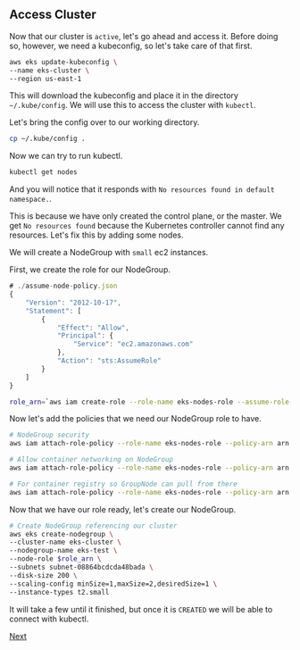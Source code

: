 ## Access Cluster

Now that our cluster is `active`, let's go ahead and access it. Before doing so, however, we need a kubeconfig, so let's take care of that first.

```bash
aws eks update-kubeconfig \
--name eks-cluster \
--region us-east-1
```

This will download the kubeconfig and place it in the directory `~/.kube/config`. We will use this to access the cluster with `kubectl`.

Let's bring the config over to our working directory.

```bash
cp ~/.kube/config .
```

Now we can try to run kubectl.

```bash
kubectl get nodes
```

And you will notice that it responds with `No resources found in default namespace.`.

This is because we have only created the control plane, or the master. We get `No resources found` because the Kubernetes controller cannot find any resources. Let's fix this by adding some nodes.

We will create a NodeGroup with `small` ec2 instances.

First, we create the role for our NodeGroup.

```javascript
# ./assume-node-policy.json
{
    "Version": "2012-10-17",
    "Statement": [
        {
            "Effect": "Allow",
            "Principal": {
                "Service": "ec2.amazonaws.com"
            },
            "Action": "sts:AssumeRole"
        }
    ]
}
```

```bash
role_arn=`aws iam create-role --role-name eks-nodes-role --assume-role-policy-document file://assume-node-policy.json | jq .Role.Arn | sed s/\"//g`
```

Now let's add the policies that we need our NodeGroup role to have.

```bash
# NodeGroup security
aws iam attach-role-policy --role-name eks-nodes-role --policy-arn arn:aws:iam::aws:policy/AmazonEKSWorkerNodePolicy

# Allow container networking on NodeGroup
aws iam attach-role-policy --role-name eks-nodes-role --policy-arn arn:aws:iam::aws:policy/AmazonEKS_CNI_Policy

# For container registry so GroupNode can pull from there
aws iam attach-role-policy --role-name eks-nodes-role --policy-arn arn:aws:iam::aws:policy/AmazonEC2ContainerRegistryReadOnly
```

Now that we have our role ready, let's create our NodeGroup.

```bash
# Create NodeGroup referencing our cluster
aws eks create-nodegroup \
--cluster-name eks-cluster \
--nodegroup-name eks-test \
--node-role $role_arn \
--subnets subnet-08864bcdcda48bada \
--disk-size 200 \
--scaling-config minSize=1,maxSize=2,desiredSize=1 \
--instance-types t2.small
```

It will take a few until it finished, but once it is `CREATED` we will be able to connect with kubectl.

[Next](https://https://github.com/Jonroslu/KnowledgeBase/blob/master/aws/awk-eks-setup/4-playing-around-and-cleanup.md)